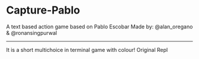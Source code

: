 # Capture-Pablo
A text based action game based on Pablo Escobar  Made by: @alan_oregano &amp; @ronansingpurwal
<hr>
It is a short multichoice in terminal game with colour!

<link href="https://repl.it/@alan_oregano/Capture-Pablo#main.py"> Original Repl </link>
